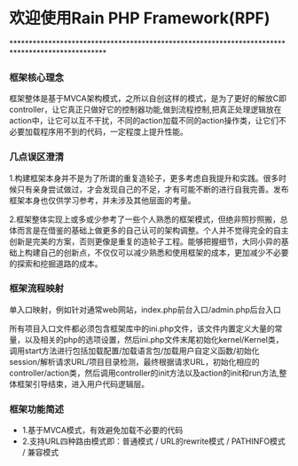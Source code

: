 <h1>欢迎使用Rain PHP Framework(RPF)</h1>
************************************************************************************************
<h3>框架核心理念</h3>

框架整体是基于MVCA架构模式，之所以自创这样的模式，是为了更好的解放C即controller，让它真正只做好它的控制器功能,做到流程控制,把真正处理逻辑放在action中，让它可以互不干扰，不同的action加载不同的action操作类，让它们不必要加载程序用不到的代码，一定程度上提升性能。

<h3>几点误区澄清</h3>

1.构建框架本身并不是为了所谓的重复造轮子，更多考虑自我提升和实践。很多时候只有亲身尝试做过，才会发现自己的不足，才有可能不断的进行自我完善。发布框架本身也仅供学习参考，并未涉及其他层面的考量。

2.框架整体实现上或多或少参考了一些个人熟悉的框架模式，但绝非照抄照搬，总体而言是在借鉴的基础上做更多的自己认可的架构调整。个人并不觉得完全的自主创新是完美的方案，否则更像是重复的造轮子工程。能够把握细节，大同小异的基础上构建自己的创新点，不仅仅可以减少熟悉和使用框架的成本，更加减少不必要的探索和挖掘道路的成本。
<h3>框架流程映射</h3>

单入口映射，例如针对通常web网站，index.php前台入口/admin.php后台入口

所有项目入口文件都必须包含框架库中的ini.php文件，该文件内置定义大量的常量，以及相关的php的选项设置，然后ini.php文件末尾初始化kernel/Kernel类，调用start方法进行包括加载配置/加载语言包/加载用户自定义函数/初始化session/解析请求URL/项目目录检测，最终根据请求URL，初始化相应的controller/action类，然后调用controller的init方法以及action的init和run方法,整体框架引导结束，进入用户代码逻辑层。


<h3>框架功能简述</h3>
<ul>
	<li>1.基于MVCA模式，有效避免加载不必要的代码</li>
	<li>2.支持URL四种路由模式即：普通模式 / URL的rewrite模式 / PATHINFO模式 / 兼容模式</li>
</ul>
